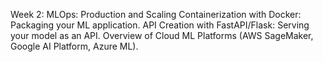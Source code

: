 Week 2: MLOps: Production and Scaling
       Containerization with Docker: Packaging your ML application.
       API Creation with FastAPI/Flask: Serving your model as an API.
       Overview of Cloud ML Platforms (AWS SageMaker, Google AI Platform, Azure ML).